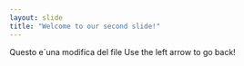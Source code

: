 ```yaml
---
layout: slide
title: "Welcome to our second slide!"
---
```

Questo e´una modifica del file
Use the left arrow to go back!

